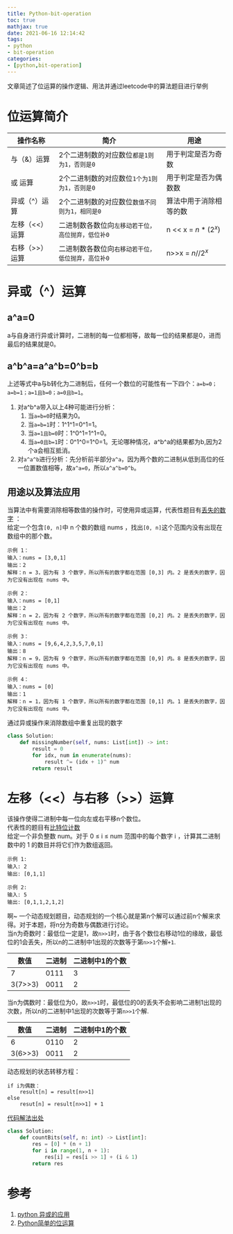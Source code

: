 ```yaml
---
title: Python-bit-operation
toc: true
mathjax: true
date: 2021-06-16 12:14:42
tags:
- python
- bit-operation
categories:
- [python,bit-operation]
---
```

文章简述了位运算的操作逻辑、用法并通过leetcode中的算法题目进行举例
<!-- more -->
# 位运算简介

|操作名称|简介|用途|
|---|---|---|
|与（&）运算|2个二进制数的对应数位`都是1则为1，否则是0`|用于判定是否为奇数|
|或 运算|2个二进制数的对应数位`1个为1则为1，否则是0`|用于判定是否为偶数数|
|异或（^）运算|2个二进制数的对应数位`数值不同则为1，相同是0`|算法中用于消除相等的数|
|左移（<<）运算|二进制数各数位向`左移动若干位，高位抛弃，低位补0`|n << x = $n * (2^x)$|
|右移（>>）运算|二进制数各数位向`右移动若干位，低位抛弃，高位补0`|n>>x = $n // 2^x$|

# 异或（^）运算
## a^a=0
a与自身进行异或计算时，二进制的每一位都相等，故每一位的结果都是0，进而最后的结果就是0。
## a^b^a=a^a^b=0^b=b
上述等式中a与b转化为二进制后，任何一个数位的可能性有一下四个：`a=b=0；a=b=1；a=1且b=0；a=0且b=1`。
1. 对a^b^a带入以上4种可能进行分析：
   1. 当`a=b=0`时结果为0。
   2. 当`a=b=1`时：1^1^1=0^1=1。
   3. 当`a=1且b=0`时：1^0^1=1^1=0。
   4. 当`a=0且b=1`时：0^1^0=1^0=1。无论哪种情况，a^b^a的结果都为b,因为2个a会相互抵消。
2. 对`a^a^b`进行分析：先分析前半部分`a^a`，因为两个数的二进制从低到高位的任一位置数值相等，故`a^a=0`，所以`a^a^b=0^b`。  

## 用途以及算法应用
当算法中有需要消除相等数值的操作时，可使用异或运算，代表性题目有[丢失的数字](https://leetcode-cn.com/problems/missing-number/) ：  
给定一个包含`[0, n]`中 n 个数的数组 nums ，找出`[0, n]`这个范围内没有出现在数组中的那个数。
```
示例 1：
输入：nums = [3,0,1]
输出：2
解释：n = 3，因为有 3 个数字，所以所有的数字都在范围 [0,3] 内。2 是丢失的数字，因为它没有出现在 nums 中。

示例 2：
输入：nums = [0,1]
输出：2
解释：n = 2，因为有 2 个数字，所以所有的数字都在范围 [0,2] 内。2 是丢失的数字，因为它没有出现在 nums 中。

示例 3：
输入：nums = [9,6,4,2,3,5,7,0,1]
输出：8
解释：n = 9，因为有 9 个数字，所以所有的数字都在范围 [0,9] 内。8 是丢失的数字，因为它没有出现在 nums 中。

示例 4：
输入：nums = [0]
输出：1
解释：n = 1，因为有 1 个数字，所以所有的数字都在范围 [0,1] 内。1 是丢失的数字，因为它没有出现在 nums 中。
```
通过异或操作来消除数组中重复出现的数字
``` python
class Solution:
    def missingNumber(self, nums: List[int]) -> int:
        result = 0
        for idx, num in enumerate(nums):
            result ^= (idx + 1)^ num
        return result
```
# 左移（<<）与右移（>>）运算
该操作使得二进制中每一位向左或右平移n个数位。  
代表性的题目有[比特位计数](https://leetcode-cn.com/problems/counting-bits/)  
给定一个非负整数 num。对于 0 ≤ i ≤ num 范围中的每个数字 i ，计算其二进制数中的 1 的数目并将它们作为数组返回。
```
示例 1:
输入: 2
输出: [0,1,1]

示例 2:
输入: 5
输出: [0,1,1,2,1,2]
```
啊~ 一个动态规划题目，动态规划的一个核心就是第n个解可以通过前n个解来求得。对于本题，将n分为奇数与偶数进行讨论。  
当n为奇数时：最低位一定是1，故`n>>1`时，由于各个数位右移动1位的缘故，最低位的1会丢失，所以n的二进制中1出现的次数等于第`n>>1`个解`+1`. 

| 数值    | 二进制 | 二进制中1的个数 |
| ------- | ------ | --------------- |
| 7       | 0111   | 3               |
| 3(7>>3) | 0011   | 2               |

当n为偶数时：最低位为0，故`n>>1`时，最低位的0的丢失不会影响二进制1出现的次数，所以n的二进制中1出现的次数等于第`n>>1`个解.  

| 数值    | 二进制 | 二进制中1的个数 |
| ------- | ------ | --------------- |
| 6       | 0110   | 2               |
| 3(6>>3) | 0011   | 2               |

动态规划的状态转移方程：
```
if i为偶数：
    result[n] = result[n>>1]
else 
    resut[n] = result[n>>1] + 1
```
[代码解法出处](https://leetcode-cn.com/problems/counting-bits/solution/yi-bu-bu-fen-xi-tui-dao-chu-dong-tai-gui-3yog/)
```python
class Solution:
    def countBits(self, n: int) -> List[int]:
        res = [0] * (n + 1)
        for i in range(1, n + 1):
            res[i] = res[i >> 1] + (i & 1)
        return res
```
# 参考
1. [python 异或的应用
](https://blog.csdn.net/qq_23944915/article/details/108741782?utm_medium=distribute.pc_relevant.none-task-blog-2%7Edefault%7EBlogCommendFromMachineLearnPai2%7Edefault-2.control&depth_1-utm_source=distribute.pc_relevant.none-task-blog-2%7Edefault%7EBlogCommendFromMachineLearnPai2%7Edefault-2.control)  
2. [Python简单的位运算](https://blog.csdn.net/qq_42780731/article/details/107939545)  
 

